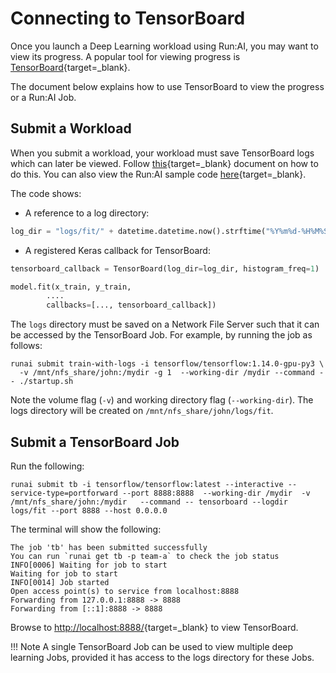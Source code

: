 # Connecting to TensorBoard

Once you launch a Deep Learning workload using Run:AI, you may want to view its progress. A popular tool for viewing progress is [TensorBoard](https://www.tensorflow.org/tensorboard){target=_blank}.

The document below explains how to use TensorBoard to view the progress or a Run:AI Job.


## Submit a Workload

When you submit a workload, your workload must save TensorBoard logs which can later be viewed. Follow [this](https://www.tensorflow.org/tensorboard/get_started){target=_blank} document on how to do this. You can also view the Run:AI sample code [here](https://github.com/run-ai/docs/blob/master/quickstart/unattended-execution/main.py){target=_blank}.

The code shows:

* A reference to a log directory:

``` python
log_dir = "logs/fit/" + datetime.datetime.now().strftime("%Y%m%d-%H%M%S")
```

* A registered Keras callback for TensorBoard:

``` python
tensorboard_callback = TensorBoard(log_dir=log_dir, histogram_freq=1)

model.fit(x_train, y_train,
        ....
        callbacks=[..., tensorboard_callback])
```

The `logs` directory must be saved on a Network File Server such that it can be accessed by the TensorBoard Job. For example, by running the job as follows:

```
runai submit train-with-logs -i tensorflow/tensorflow:1.14.0-gpu-py3 \
  -v /mnt/nfs_share/john:/mydir -g 1  --working-dir /mydir --command -- ./startup.sh
```

Note the volume flag (`-v`) and working directory flag (`--working-dir`). The logs directory will be created on `/mnt/nfs_share/john/logs/fit`.


## Submit a TensorBoard Job

Run the following:

```
runai submit tb -i tensorflow/tensorflow:latest --interactive --service-type=portforward --port 8888:8888  --working-dir /mydir  -v /mnt/nfs_share/john:/mydir   --command -- tensorboard --logdir logs/fit --port 8888 --host 0.0.0.0
```

The terminal will show the following: 

``` shell
The job 'tb' has been submitted successfully
You can run `runai get tb -p team-a` to check the job status
INFO[0006] Waiting for job to start
Waiting for job to start
INFO[0014] Job started
Open access point(s) to service from localhost:8888
Forwarding from 127.0.0.1:8888 -> 8888
Forwarding from [::1]:8888 -> 8888
```

Browse to [http://localhost:8888/](http://localhost:8888/){target=_blank} to view TensorBoard.

!!! Note
  A single TensorBoard Job can be used to view multiple deep learning Jobs, provided it has access to the logs directory for these Jobs. 